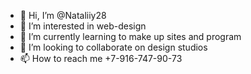 - 👋 Hi, I’m @Nataliiy28
- 👀 I’m interested in web-design
- 🌱 I’m currently learning to make up sites and program
- 💞️ I’m looking to collaborate on design studios
- 📫 How to reach me +7-916-747-90-73

<!---
Nataliiy28/Nataliiy28 is a ✨ special ✨ repository because its `README.md` (this file) appears on your GitHub profile.
You can click the Preview link to take a look at your changes.
--->
